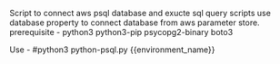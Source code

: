 Script to connect aws psql database and exucte sql query 
scripts use database property to connect database from aws parameter store.
prerequisite -
  python3
  python3-pip
  psycopg2-binary
  boto3
  
Use -
#python3 python-psql.py {{environment_name}}
